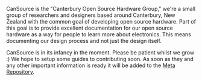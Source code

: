 CanSource is the "Canterbury Open Source Hardware Group," we're a small group of researchers and
designers based around Canterbury, New Zealand with the common goal of developing open source
hardware. Part of this goal is to provide excellent documentation for our open source hardware as
a way for people to learn more about electronics. This means documenting our design process and
not just the design itself.

CanSource is in its infancy in the moment. Please be patient whilst we grow :) We hope to setup
some guides to contributing soon. As soon as they and any other important information is ready
it will be added to the [Meta Repository](https://github.com/CanSource/meta).